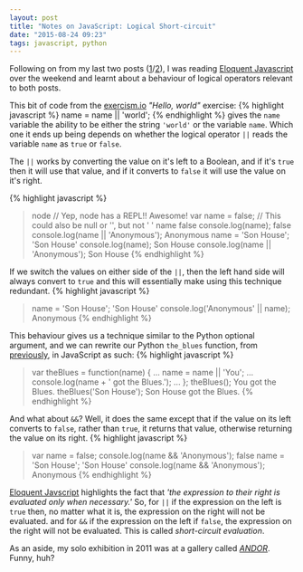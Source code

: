 ```yaml
---
layout: post
title: "Notes on JavaScript: Logical Short-circuit"
date: "2015-08-24 09:23"
tags: javascript, python
---
```

Following on from my last two posts ([1][onePost]/[2][twoPost]), I was reading [Eloquent Javascript][ej] over the weekend and learnt about a behaviour of logical operators relevant to both posts.
<!--more-->

This bit of code from the [exercism.io][exercism] *"Hello, world"* exercise:
{% highlight javascript %}
name = name || 'world';
{% endhighlight %}
gives the `name` variable the ability to be either the string `'world'` or the variable `name`.  Which one it ends up being depends on whether the logical operator `||` reads the variable `name` as `true` or `false`.

The `||` works by converting the value on it's left to a Boolean, and if it's `true` then it will use that value, and if it converts to `false` it will use the value on it's right.

{% highlight javascript %}
> node  // Yep, node has a REPL!! Awesome!
> var name = false;  // This could also be null or '', but not ' '
> name
false
> console.log(name);
false
> console.log(name || 'Anonymous');
Anonymous
> name = 'Son House';
'Son House'
> console.log(name);
Son House
> console.log(name || 'Anonymous');
Son House
{% endhighlight %}

If we switch the values on either side of the `||`, then the left hand side will always convert to `true` and this will essentially make using this technique redundant.
{% highlight javascript %}
> name = 'Son House';
'Son House'
> console.log('Anonymous' || name);
Anonymous
{% endhighlight %}

This behaviour gives us a technique similar to the Python optional argument, and we can rewrite our Python `the_blues` function, from [previously][twoPost], in JavaScript as such:
{% highlight javascript %}
> var theBlues = function(name) {
... name = name || 'You';
... console.log(name + ' got the Blues.');
... };
> theBlues();
You got the Blues.
> theBlues('Son House');
Son House got the Blues.
{% endhighlight %}

And what about `&&`?  Well, it does the same except that if the value on its left converts to `false`, rather than `true`, it returns that value, otherwise returning the value on its right.
{% highlight javascript %}
> var name = false;
> console.log(name && 'Anonymous');
false
> name = 'Son House';
'Son House'
> console.log(name && 'Anonymous');
Anonymous
{% endhighlight %}

[Eloquent Javscript][ej] highlights the fact that *'the expression to their right is evaluated only when necessary.'* So, for `||` if the expression on the left is `true` then, no matter what it is, the expression on the right will not be evaluated.  and for `&&` if the expression on the left if `false`, the expression on the right will not be evaluated. This is called *short-circuit evaluation*.

As an aside, my solo exhibition in 2011 was at a gallery called [*ANDOR*][andor]. Funny, huh?

[onePost]:  (https://bordeltabernacle.github.io/2015/08/21/node-dipping-toes.html)
[twoPost]: (https://bordeltabernacle.github.io/2015/08/21/python-function-arguments.html)
[ej]:       (http://eloquentjavascript.net/)
[exercism]: (http://exercism.io/)
[andor]: (http://www.creativeandorcultural.com/index.php/nobodys-fault-but-mine-yours-ours-mine)
